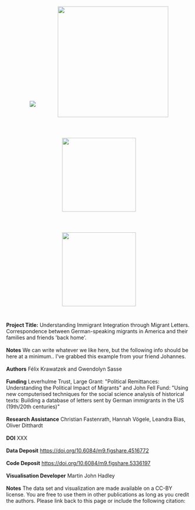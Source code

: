 <center><img src="images/uni-oxford-logo.png" style="padding: 28px"/>
<img src="images/leverhulme-trust.jpg" style="padding: 28px" width="300px"/>

</center>

<div class="row">

<div class="col-md-3">
<center>
<img src="images/felix-profile.jpg" style="padding: 28px" height="200px"/>
<img src="images/gwen-profile.jpg" style="padding: 28px" height="200px"/>
</center>
</div>

<div class="col-md-9">

<b>Project Title:</b> Understanding Immigrant Integration through Migrant Letters. Correspondence between German-speaking migrants in America and their families and friends 'back home'.
<br/>
<br/>
<b>Notes</b> We can write whatever we like here, but the following info should be here at a minimum.. I've grabbed this example from your friend Johannes.
<br/>
<br/>
<b>Authors</b> Félix Krawatzek and Gwendolyn Sasse
<br/>
<br/>
<b>Funding</b> Leverhulme Trust, Large Grant: "Political Remittances: Understanding the Political Impact of Migrants" and John Fell Fund: "Using new computerised techniques for the social science analysis of historical texts: Building a database of letters sent by German immigrants in the US (19th/20th centuries)"
<br/>
<br/>
<b>Research Assistance</b> Christian Fastenrath, Hannah Vögele, Leandra Bias, Oliver Ditthardt
<br/>
<br/>
<b>DOI</b> XXX
<br/>
<br/>
<b>Data Deposit</b> <a href="https://doi.org/10.6084/m9.figshare.4516772" target="_blank">https://doi.org/10.6084/m9.figshare.4516772</a>
<br/>
<br/>
<b>Code Deposit</b> <a href="https://doi.org/10.6084/m9.figshare.5336197" target="_blank">https://doi.org/10.6084/m9.figshare.5336197</a>
<br/>
<br/>
<b>Visualisation Developer</b> Martin John Hadley
<br/>
<br/>
<b>Notes</b> The data set and visualization are made available on a CC-BY license. You are free to use them in other publications as long as you credit the authors. Please link back to this page or include the following citation:
<br/>
</div>

</div>
